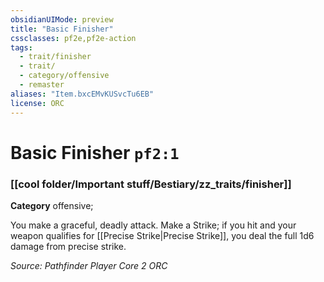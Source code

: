 ```yaml
---
obsidianUIMode: preview
title: "Basic Finisher"
cssclasses: pf2e,pf2e-action
tags:
  - trait/finisher
  - trait/
  - category/offensive
  - remaster
aliases: "Item.bxcEMvKUSvcTu6EB"
license: ORC
---
```

# Basic Finisher `pf2:1`

### [[cool folder/Important stuff/Bestiary/zz_traits/finisher]]

**Category** offensive; 




You make a graceful, deadly attack. Make a Strike; if you hit and your weapon qualifies for [[Precise Strike|Precise Strike]], you deal the full 1d6 damage from precise strike.

*Source: Pathfinder Player Core 2*
*ORC*